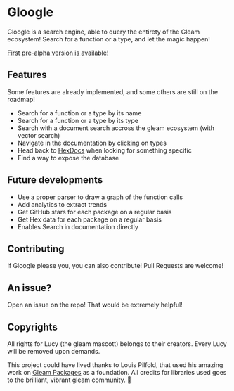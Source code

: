 # Gloogle

Gloogle is a search engine, able to query the entirety of the Gleam ecosystem!
Search for a function or a type, and let the magic happen!

[First pre-alpha version is available!](https://google.run)

## Features

Some features are already implemented, and some others are still on the roadmap!

- Search for a function or a type by its name
- Search for a function or a type by its type
- Search with a document search accross the gleam ecosystem (with vector search)
- Navigate in the documentation by clicking on types
- Head back to [HexDocs](https://hexdocs.pm) when looking for something specific
- Find a way to expose the database

## Future developments

- Use a proper parser to draw a graph of the function calls
- Add analytics to extract trends
- Get GitHub stars for each package on a regular basis
- Get Hex data for each package on a regular basis
- Enables Search in documentation directly

<!-- Is it really useful? -->
<!-- - Implements a full-mirror of hex, in case hex is down (because we can, so why not) -->
<!-- - Add a way to visualise a package directly -->

## Contributing

If Gloogle please you, you can also contribute! Pull Requests are welcome!

## An issue?

Open an issue on the repo! That would be extremely helpful!

## Copyrights

All rights for Lucy (the gleam mascott) belongs to their creators. Every Lucy will
be removed upon demands.

This project could have lived thanks to Louis Pilfold, that used his amazing work on
[Gleam Packages](https://github.com/gleam-lang/packages) as a foundation. All credits for
libraries used goes to the brilliant, vibrant gleam community. 💜
